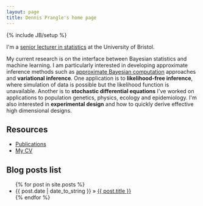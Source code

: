 ```yaml
---
layout: page
title: Dennis Prangle's home page
---
```

{% include JB/setup %}

I'm a [senior lecturer in statistics](http://www.bristolmathsresearch.org/members-of-the-institute-for-statistical-science) at the University of Bristol.

My current research is on the interface between Bayesian statistics and machine learning.
I am particularly interested in developing approximate inference methods such as [approximate Bayesian computation](https://en.wikipedia.org/wiki/Approximate_Bayesian_computation) approaches and **variational inference**.
One application is to **likelihood-free inference**, where simulation of data is possible but the likelihood function is unavailable.
Another is to **stochastic differential equations**
I've worked on applications to population genetics, physics, ecology and epidemiology.
I'm also interested in **experimental design** and how to quickly derive effective high dimensional designs.


## Resources

- [Publications](pub.html)
- [My CV](https://www.dropbox.com/s/qmyvas4mtr5fl6u/DennisPrangleCV.pdf)

## Blog posts list

<ul class="posts">
  {% for post in site.posts %}
    <li><span>{{ post.date | date_to_string }}</span> &raquo; <a href="{{ BASE_PATH }}{{ post.url }}">{{ post.title }}</a></li>
  {% endfor %}
</ul>
